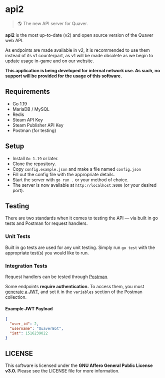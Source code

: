 # api2

> 🌎 The new API server for Quaver.

**api2** is the most up-to-date (v2) and open source version of the Quaver web API.

As endpoints are made available in v2, it is recommended to use them instead of its v1 counterpart, as v1 will be made obsolete as we begin to update usage in-game and on our website.

**This application is being developed for internal network use. As such, no support will be provided for the usage of this software.**

## Requirements

- Go 1.19
- MariaDB / MySQL
- Redis
- Steam API Key
- Steam Publisher API Key
- Postman (for testing)
  
## Setup

- Install `Go 1.19` or later.
- Clone the repository.
- Copy `config.example.json` and make a file named `config.json`
- Fill out the config file with the appropriate details.
- Start the server with `go run .` or your method of choice.
- The server is now available at `http://localhost:8080` (or your desired port).

## Testing

There are two standards when it comes to testing the API — via built in go tests and Postman for request handlers.

### Unit Tests

Built in go tests are used for any unit testing. Simply run `go test` with the appropriate test(s) you would like to run. 

### Integration Tests

Request handlers can be tested through [Postman](https://www.postman.com/00swan/workspace/quaver/collection/29785543-d09535f0-68bc-461d-920e-9d388c67f11b).

Some endpoints **require authentication.** To access them, you must [generate a JWT](https://jwt.io/), and set it in the `variables` section of the Postman collection.

#### Example JWT Payload

```json
{
  "user_id": 2,
  "username": "QuaverBot",
  "iat": 1516239022
}
```

## LICENSE

This software is licensed under the **GNU Affero General Public License v3.0.** Please see the LICENSE file for more information.
